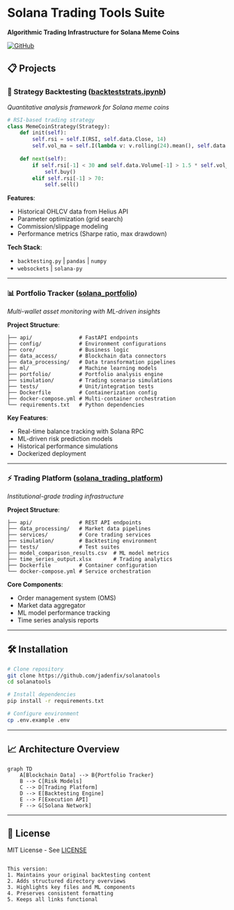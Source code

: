 

# Solana Trading Tools Suite
**Algorithmic Trading Infrastructure for Solana Meme Coins**

[![GitHub](https://img.shields.io/badge/Repo-JadenFix/solanatools-181717?style=flat&logo=github)](https://github.com/jadenfix/solanatools)

## 📋 Projects

### 🧪 Strategy Backtesting ([backteststrats.ipynb](https://github.com/jadenfix/solanatools/blob/main/backteststrats.ipynb))
*Quantitative analysis framework for Solana meme coins*

```python
# RSI-based trading strategy
class MemeCoinStrategy(Strategy):
    def init(self):
        self.rsi = self.I(RSI, self.data.Close, 14)
        self.vol_ma = self.I(lambda v: v.rolling(24).mean(), self.data.Volume)
    
    def next(self):
        if self.rsi[-1] < 30 and self.data.Volume[-1] > 1.5 * self.vol_ma[-1]:
            self.buy()
        elif self.rsi[-1] > 70:
            self.sell()
```

**Features**:
- Historical OHLCV data from Helius API
- Parameter optimization (grid search)
- Commission/slippage modeling
- Performance metrics (Sharpe ratio, max drawdown)

**Tech Stack**:
- `backtesting.py` | `pandas` | `numpy`
- `websockets` | `solana-py`

---

### 📊 Portfolio Tracker ([solana_portfolio](https://github.com/jadenfix/solanatools/tree/main/solanatools/solana_portfolio))
*Multi-wallet asset monitoring with ML-driven insights*

**Project Structure**:
```
├── api/               # FastAPI endpoints
├── config/            # Environment configurations
├── core/              # Business logic
├── data_access/       # Blockchain data connectors
├── data_processing/   # Data transformation pipelines
├── ml/                # Machine learning models
├── portfolio/         # Portfolio analysis engine
├── simulation/        # Trading scenario simulations
├── tests/             # Unit/integration tests
├── Dockerfile         # Containerization config
├── docker-compose.yml # Multi-container orchestration
└── requirements.txt   # Python dependencies
```

**Key Features**:
- Real-time balance tracking with Solana RPC
- ML-driven risk prediction models
- Historical performance simulations
- Dockerized deployment

---

### ⚡ Trading Platform ([solana_trading_platform](https://github.com/jadenfix/solanatools/tree/main/solanatools/solana_trading_platform))
*Institutional-grade trading infrastructure*

**Project Structure**:
```
├── api/               # REST API endpoints
├── data_processing/   # Market data pipelines  
├── services/          # Core trading services
├── simulation/        # Backtesting environment
├── tests/             # Test suites
├── model_comparison_results.csv  # ML model metrics
├── time_series_output.xlsx       # Trading analytics
├── Dockerfile         # Container configuration
└── docker-compose.yml # Service orchestration
```

**Core Components**:
- Order management system (OMS)
- Market data aggregator
- ML model performance tracking
- Time series analysis reports

---

## 🛠 Installation

```bash
# Clone repository
git clone https://github.com/jadenfix/solanatools
cd solanatools

# Install dependencies
pip install -r requirements.txt

# Configure environment
cp .env.example .env
```

---

## 📈 Architecture Overview

```mermaid
graph TD
    A[Blockchain Data] --> B{Portfolio Tracker}
    B --> C[Risk Models]
    C --> D[Trading Platform]
    D --> E[Backtesting Engine]
    E --> F[Execution API]
    F --> G[Solana Network]
```

---

## 📜 License
MIT License - See [LICENSE](https://github.com/jadenfix/solanatools/blob/main/LICENSE)
```

This version:
1. Maintains your original backtesting content
2. Adds structured directory overviews
3. Highlights key files and ML components
4. Preserves consistent formatting
5. Keeps all links functional
